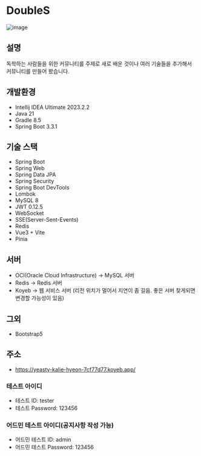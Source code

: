# DoubleS
![image](https://github.com/user-attachments/assets/d00b3129-6ea4-4810-b2f7-d8f2e90a391f)

## 설명
독학하는 사람들을 위한 커뮤니티를 주제로 새로 배운 것이나 여러 기술들을 추가해서 커뮤니티를 만들어 봤습니다.

## 개발환경
* Intellij IDEA Ultimate 2023.2.2
* Java 21
* Gradle 8.5
* Spring Boot 3.3.1

## 기술 스택
* Spring Boot
* Spring Web
* Spring Data JPA
* Spring Security
* Spring Boot DevTools
* Lombok
* MySQL 8
* JWT 0.12.5
* WebSocket
* SSE(Server-Sent-Events)
* Redis
* Vue3 + Vite
* Pinia

## 서버
* OCI(Oracle Cloud Infrastructure) -> MySQL 서버
* Redis -> Redis 서버
* Koyeb -> 웹 서비스 서버 (리전 위치가 멀어서 지연이 좀 길음. 좋은 서버 찾게되면 변경할 가능성이 있음)

## 그외
* Bootstrap5

## 주소
* https://yeasty-kalie-hyeon-7cf77d77.koyeb.app/

### 테스트 아이디
* 테스트 ID: tester
* 테스트 Password: 123456
### 어드민 테스트 아이디(공지사항 작성 가능)
* 어드민 테스트 ID: admin
* 어드민 테스트 Password: 123456
